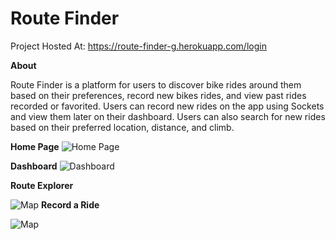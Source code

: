 # Route Finder
Project Hosted At: https://route-finder-g.herokuapp.com/login

**About**

Route Finder is a platform for users to discover bike rides around them based on their preferences, record new bikes rides, and view past rides recorded or favorited. Users can record new rides on the app using Sockets and view them later on their dashboard. Users can also search for new rides based on their preferred location, distance, and climb.

 **Home Page**
 ![Home Page](https://github.com/courtneyod/q2-route-finder/master/public/images/readmeimages/homepage.png)

 **Dashboard**
 ![Dashboard](https://github.com/courtneyod/q2-route-finder/master/public/images/readmeimages/dashboard.png)


 **Route Explorer**

![Map](https://github.com/courtneyod/q2-route-finder/master/public/images/readmeimages/explore.png)
 **Record a Ride**

![Map](https://github.com/courtneyod/q2-route-finder/master/public/images/readmeimages/record.png)
